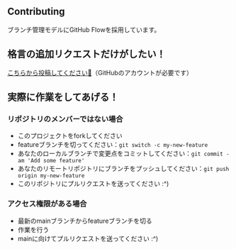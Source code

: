 ## Contributing

ブランチ管理モデルにGitHub Flowを採用しています。

## 格言の追加リクエストだけがしたい！

[こちらから投稿してください🎉](http://localhost:8000/#:~:text=Coco%20Ch.-,%E6%96%B0%E3%81%97%E3%81%84%E6%A0%BC%E8%A8%80%E3%82%92%E3%83%AA%E3%82%AF%E3%82%A8%E3%82%B9%E3%83%88%E3%81%99%E3%82%8B%20%F0%9F%8E%89,-%E6%80%92%E3%82%8A%E3%81%A3%E3%81%A6%E3%83%9E%E3%82%B8)（GitHubのアカウントが必要です）

## 実際に作業をしてあげる！

### リポジトリのメンバーではない場合

- このプロジェクトをforkしてください
- featureブランチを切ってください：`git switch -c my-new-feature`
- あなたのローカルブランチで変更点をコミットしてください：`git commit -am 'Add some feature'`
- あなたのリモートリポジトリにブランチをプッシュしてください：`git push origin my-new-feature`
- このリポジトリにプルリクエストを送ってください :^)

### アクセス権限がある場合

- 最新のmainブランチからfeatureブランチを切る
- 作業を行う
- mainに向けてプルリクエストを送ってください :^)
